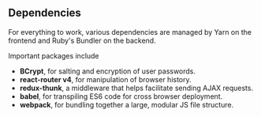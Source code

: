 ## Dependencies

For everything to work, various dependencies are managed by Yarn on the frontend and Ruby's Bundler on the backend.

Important packages include
  * **BCrypt**, for salting and encryption of user passwords.
  * **react-router v4**, for manipulation of browser history.
  * **redux-thunk**, a middleware that helps facilitate sending AJAX requests.
  * **babel**, for transpiling ES6 code for cross browser deployment.
  * **webpack**, for bundling together a large, modular JS file structure.
